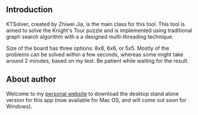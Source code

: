 ## Introduction
KTSolver, created by Zhiwei Jia, is the main class for this tool. 
This tool is aimed to solve the Knight's Tour puzzle and is 
implemented using traditional graph search algorithm with a 
a designed multi-threading technique.

Size of the board has three options: 8x8, 6x6, or 5x5.
Mostly of the problems can be solved within a few seconds,
whereas some might take around 2 minutes, based on my test.
Be patient while waiting for the result.

## About author
Welcome to my [personal website](http://zhiweijia.net) to download the desktop stand alone
version for this app (now available for Mac OS, and will come 
out soon for Windows).

